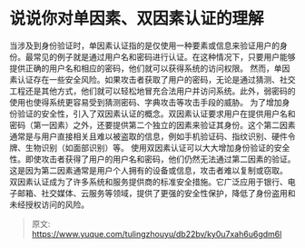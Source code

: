 # 说说你对单因素、双因素认证的理解

当涉及到身份验证时，单因素认证指的是仅使用一种要素或信息来验证用户的身份。最常见的例子就是通过用户名和密码进行认证。在这种情况下，只要用户能够提供正确的用户名和相应的密码，他们就可以获得系统的访问权限。
然而，单因素认证存在一些安全风险。如果攻击者获取了用户的密码，无论是通过猜测、社交工程还是其他方式，他们就可以轻松地冒充合法用户并访问系统。此外，弱密码的使用也使得系统更容易受到猜测密码、字典攻击等攻击手段的威胁。
为了增加身份验证的安全性，引入了双因素认证的概念。双因素认证要求用户在提供用户名和密码（第一因素）之外，还要提供第二个独立的因素来验证其身份。这个第二因素通常是与用户直接相关且难以被盗取的信息，例如手机验证码、指纹识别、硬件令牌、生物识别（如面部识别）等。
使用双因素认证可以大大增加身份验证的安全性。即使攻击者获得了用户的用户名和密码，他们仍然无法通过第二因素的验证。这是因为第二因素通常是用户个人拥有的设备或信息，攻击者难以复制或窃取。
双因素认证成为了许多系统和服务提供商的标准安全措施。它广泛应用于银行、电子邮箱、社交媒体、云服务等领域，提供了更强的安全性保护，降低了身份盗用和未经授权访问的风险。


> 原文: <https://www.yuque.com/tulingzhouyu/db22bv/ky0u7xah6u6gdm6l>